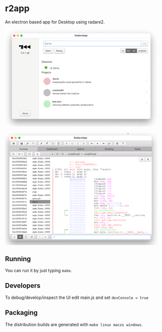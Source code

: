 r2app
=====

An electron based app for Desktop using radare2.

![](src/img/r2app.png)

![](src/img/r2app2.png)

Running
--------

You can run it by just typing `make`.

Developers
----------

To debug/develop/inspect the UI edit main.js and set `devConsole = true`

Packaging
---------

The distribution builds are generated with `make linux macos windows`.
